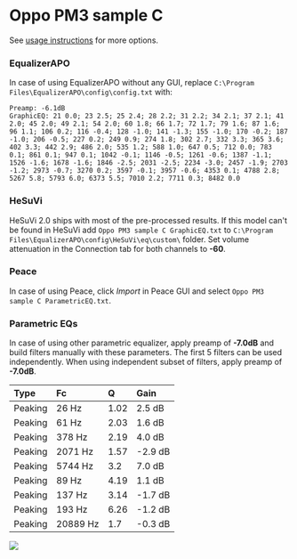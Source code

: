 # Oppo PM3 sample C
See [usage instructions](https://github.com/jaakkopasanen/AutoEq#usage) for more options.

### EqualizerAPO
In case of using EqualizerAPO without any GUI, replace `C:\Program Files\EqualizerAPO\config\config.txt`
with:
```
Preamp: -6.1dB
GraphicEQ: 21 0.0; 23 2.5; 25 2.4; 28 2.2; 31 2.2; 34 2.1; 37 2.1; 41 2.0; 45 2.0; 49 2.1; 54 2.0; 60 1.8; 66 1.7; 72 1.7; 79 1.6; 87 1.6; 96 1.1; 106 0.2; 116 -0.4; 128 -1.0; 141 -1.3; 155 -1.0; 170 -0.2; 187 -1.0; 206 -0.5; 227 0.2; 249 0.9; 274 1.8; 302 2.7; 332 3.3; 365 3.6; 402 3.3; 442 2.9; 486 2.0; 535 1.2; 588 1.0; 647 0.5; 712 0.0; 783 0.1; 861 0.1; 947 0.1; 1042 -0.1; 1146 -0.5; 1261 -0.6; 1387 -1.1; 1526 -1.6; 1678 -1.6; 1846 -2.5; 2031 -2.5; 2234 -3.0; 2457 -1.9; 2703 -1.2; 2973 -0.7; 3270 0.2; 3597 -0.1; 3957 -0.6; 4353 0.1; 4788 2.8; 5267 5.8; 5793 6.0; 6373 5.5; 7010 2.2; 7711 0.3; 8482 0.0
```

### HeSuVi
HeSuVi 2.0 ships with most of the pre-processed results. If this model can't be found in HeSuVi add
`Oppo PM3 sample C GraphicEQ.txt` to `C:\Program Files\EqualizerAPO\config\HeSuVi\eq\custom\` folder.
Set volume attenuation in the Connection tab for both channels to **-60**.

### Peace
In case of using Peace, click *Import* in Peace GUI and select `Oppo PM3 sample C ParametricEQ.txt`.

### Parametric EQs
In case of using other parametric equalizer, apply preamp of **-7.0dB** and build filters manually
with these parameters. The first 5 filters can be used independently.
When using independent subset of filters, apply preamp of **-7.0dB**.

| Type    | Fc       |    Q | Gain    |
|:--------|:---------|:-----|:--------|
| Peaking | 26 Hz    | 1.02 | 2.5 dB  |
| Peaking | 61 Hz    | 2.03 | 1.6 dB  |
| Peaking | 378 Hz   | 2.19 | 4.0 dB  |
| Peaking | 2071 Hz  | 1.57 | -2.9 dB |
| Peaking | 5744 Hz  | 3.2  | 7.0 dB  |
| Peaking | 89 Hz    | 4.19 | 1.1 dB  |
| Peaking | 137 Hz   | 3.14 | -1.7 dB |
| Peaking | 193 Hz   | 6.26 | -1.2 dB |
| Peaking | 20889 Hz | 1.7  | -0.3 dB |

![](https://raw.githubusercontent.com/jaakkopasanen/AutoEq/master/results/innerfidelity/sbaf-serious/Oppo%20PM3%20sample%20C/Oppo%20PM3%20sample%20C.png)